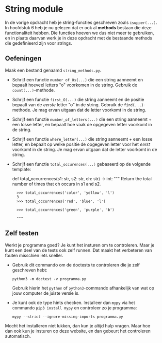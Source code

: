 # String module

In de vorige opdracht heb je string-functies geschreven zoals `isupper(...)`. In hoofdstuk 6 heb je nu gelezen dat er ook al **methods** bestaan die deze functionaliteit hebben. Die functies hoeven we dus niet meer te gebruiken, en in plaats daarvan werk je in deze opdracht met de bestaande methods die gedefinieerd zijn voor strings.

## Oefeningen

Maak een bestand genaamd `string_methods.py`.

- Schrijf een functie `number_of_Os(...)` die een string aanneemt en bepaalt hoeveel letters "o" voorkomen in de string. Gebruik de `count(...)`-methode.

- Schrijf een functie `first_O(...)` die string aanneemt en de positie bepaalt van de *eerste* letter "o" in de string. Gebruik de `find(...)`-methode. Je mag ervan uitgaan dat de letter voorkomt in de string.

- Schrijf een functie `number_of_letters(...)` die een string aanneemt + een losse letter, en bepaalt hoe vaak de opgegeven letter voorkomt in de string.

- Schrijf een functie `where_letter(...)` die string aanneemt + een losse letter, en bepaalt op welke positie de opgegeven letter voor het *eerst* voorkomt in de string. Je mag ervan uitgaan dat de letter voorkomt in de string.

- Schrijf een functie `total_occurences(...)` gebaseerd op de volgende template:

    def total_occurrences(s1: str, s2: str, ch: str) -> int:
        """
        Return the total number of times that ch occurs in s1 and s2.
        
        >>> total_occurrences('color', 'yellow', 'l')
        3
        >>> total_occurrences('red', 'blue', 'l')
        
        >>> total_occurrences('green', 'purple', 'b')
        
        """

## Zelf testen

Werkt je programma goed? Je kunt het insturen om te controleren. Maar je kunt een deel van de tests ook zelf runnen. Dat maakt het verbeteren van fouten misschien iets sneller.

-   Gebruik dit commando om de doctests te controleren die je zelf geschreven hebt:

        python3 -m doctest -v programma.py

    Gebruik hierin het `python` of `python3`-commando afhankelijk van wat op jouw computer de juiste versie is.

-   Je kunt ook de type hints checken. Installeer dan `mypy` via het commando `pip3 install mypy` en controleer zo je programma:

        mypy --strict --ignore-missing-imports programma.py

Mocht het installeren niet lukken, dan kun je altijd hulp vragen. Maar hoe dan ook kun je insturen op deze website, en dan gebeurt het controleren automatisch.
